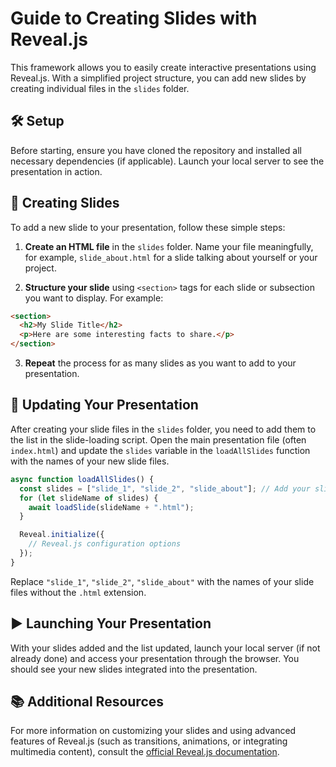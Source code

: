 # Guide to Creating Slides with Reveal.js

This framework allows you to easily create interactive presentations using Reveal.js. With a simplified project structure, you can add new slides by creating individual files in the `slides` folder.

## 🛠️ Setup

Before starting, ensure you have cloned the repository and installed all necessary dependencies (if applicable). Launch your local server to see the presentation in action.

## 📄 Creating Slides

To add a new slide to your presentation, follow these simple steps:

1. **Create an HTML file** in the `slides` folder. Name your file meaningfully, for example, `slide_about.html` for a slide talking about yourself or your project.

2. **Structure your slide** using `<section>` tags for each slide or subsection you want to display. For example:

```html
<section>
  <h2>My Slide Title</h2>
  <p>Here are some interesting facts to share.</p>
</section>
```

3. **Repeat** the process for as many slides as you want to add to your presentation.

## 📝 Updating Your Presentation

After creating your slide files in the `slides` folder, you need to add them to the list in the slide-loading script. Open the main presentation file (often `index.html`) and update the `slides` variable in the `loadAllSlides` function with the names of your new slide files.

```javascript
async function loadAllSlides() {
  const slides = ["slide_1", "slide_2", "slide_about"]; // Add your slide file names here
  for (let slideName of slides) {
    await loadSlide(slideName + ".html");
  }

  Reveal.initialize({
    // Reveal.js configuration options
  });
}
```

Replace `"slide_1"`, `"slide_2"`, `"slide_about"` with the names of your slide files without the `.html` extension.

## ▶️ Launching Your Presentation

With your slides added and the list updated, launch your local server (if not already done) and access your presentation through the browser. You should see your new slides integrated into the presentation.

## 📚 Additional Resources

For more information on customizing your slides and using advanced features of Reveal.js (such as transitions, animations, or integrating multimedia content), consult the [official Reveal.js documentation](https://revealjs.com/).
